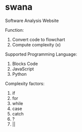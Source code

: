 # swana

Software Analysis Website

Function:
1. Convert code to flowchart
2. Compute complexity (x)

Supported Programming Language:
1. Blocks Code
2. JavaScript
3. Python

Complexity factors:
1. if
2. for
3. while
4. case
5. catch
6. ?
7. ||
